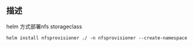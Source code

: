 ## 描述
helm 方式部署nfs storageclass

```shell
helm install nfsprovisioner ./ -n nfsprovisioner --create-namespace
```

